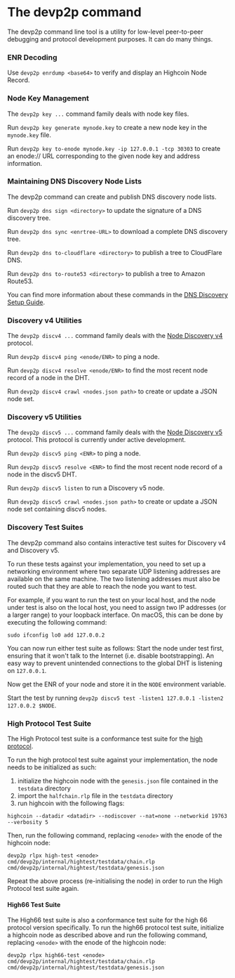 # The devp2p command

The devp2p command line tool is a utility for low-level peer-to-peer debugging and
protocol development purposes. It can do many things.

### ENR Decoding

Use `devp2p enrdump <base64>` to verify and display an Highcoin Node Record.

### Node Key Management

The `devp2p key ...` command family deals with node key files.

Run `devp2p key generate mynode.key` to create a new node key in the `mynode.key` file.

Run `devp2p key to-enode mynode.key -ip 127.0.0.1 -tcp 30303` to create an enode:// URL
corresponding to the given node key and address information.

### Maintaining DNS Discovery Node Lists

The devp2p command can create and publish DNS discovery node lists.

Run `devp2p dns sign <directory>` to update the signature of a DNS discovery tree.

Run `devp2p dns sync <enrtree-URL>` to download a complete DNS discovery tree.

Run `devp2p dns to-cloudflare <directory>` to publish a tree to CloudFlare DNS.

Run `devp2p dns to-route53 <directory>` to publish a tree to Amazon Route53.

You can find more information about these commands in the [DNS Discovery Setup Guide][dns-tutorial].

### Discovery v4 Utilities

The `devp2p discv4 ...` command family deals with the [Node Discovery v4][discv4]
protocol.

Run `devp2p discv4 ping <enode/ENR>` to ping a node.

Run `devp2p discv4 resolve <enode/ENR>` to find the most recent node record of a node in
the DHT.

Run `devp2p discv4 crawl <nodes.json path>` to create or update a JSON node set.

### Discovery v5 Utilities

The `devp2p discv5 ...` command family deals with the [Node Discovery v5][discv5]
protocol. This protocol is currently under active development.

Run `devp2p discv5 ping <ENR>` to ping a node.

Run `devp2p discv5 resolve <ENR>` to find the most recent node record of a node in
the discv5 DHT.

Run `devp2p discv5 listen` to run a Discovery v5 node.

Run `devp2p discv5 crawl <nodes.json path>` to create or update a JSON node set containing
discv5 nodes.

### Discovery Test Suites

The devp2p command also contains interactive test suites for Discovery v4 and Discovery
v5.

To run these tests against your implementation, you need to set up a networking
environment where two separate UDP listening addresses are available on the same machine.
The two listening addresses must also be routed such that they are able to reach the node
you want to test.

For example, if you want to run the test on your local host, and the node under test is
also on the local host, you need to assign two IP addresses (or a larger range) to your
loopback interface. On macOS, this can be done by executing the following command:

    sudo ifconfig lo0 add 127.0.0.2

You can now run either test suite as follows: Start the node under test first, ensuring
that it won't talk to the Internet (i.e. disable bootstrapping). An easy way to prevent
unintended connections to the global DHT is listening on `127.0.0.1`.

Now get the ENR of your node and store it in the `NODE` environment variable.

Start the test by running `devp2p discv5 test -listen1 127.0.0.1 -listen2 127.0.0.2 $NODE`.

### High Protocol Test Suite

The High Protocol test suite is a conformance test suite for the [high protocol][high].

To run the high protocol test suite against your implementation, the node needs to be initialized as such:

1. initialize the highcoin node with the `genesis.json` file contained in the `testdata` directory
2. import the `halfchain.rlp` file in the `testdata` directory
3. run highcoin with the following flags:
```
highcoin --datadir <datadir> --nodiscover --nat=none --networkid 19763 --verbosity 5
```

Then, run the following command, replacing `<enode>` with the enode of the highcoin node: 
 ```
 devp2p rlpx high-test <enode> cmd/devp2p/internal/hightest/testdata/chain.rlp cmd/devp2p/internal/hightest/testdata/genesis.json
```

Repeat the above process (re-initialising the node) in order to run the High Protocol test suite again.

#### High66 Test Suite

The High66 test suite is also a conformance test suite for the high 66 protocol version specifically. 
To run the high66 protocol test suite, initialize a highcoin node as described above and run the following command,
replacing `<enode>` with the enode of the highcoin node:

 ```
 devp2p rlpx high66-test <enode> cmd/devp2p/internal/hightest/testdata/chain.rlp cmd/devp2p/internal/hightest/testdata/genesis.json
```

[high]: https://github.com/420integrated/devp2p/blob/master/caps/high.md
[dns-tutorial]: https://highcoin.420integrated.com/docs/developers/dns-discovery-setup
[discv4]: https://github.com/420integrated/devp2p/tree/master/discv4.md
[discv5]: https://github.com/420integrated/devp2p/tree/master/discv5/discv5.md
